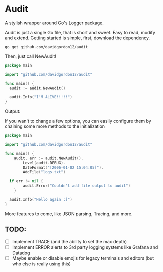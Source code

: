 # Audit

A stylish wrapper around Go's Logger package.

Audit is just a single Go file, that is short and sweet. Easy to read, modify and extend. Getting started is simple, first, download the dependency.

```
go get github.com/davidgordon12/audit
```

Then, just call NewAudit!

```go
package main

import "github.com/davidgordon12/audit"

func main() {
  audit := audit.NewAudit()

  audit.Info("I'M ALIVE!!!!!")
}
```

Output: 

If you wan't to change a few options, you can easily configure them by chaining some more methods to the initialization 

```go
package main

import "github.com/davidgordon12/audit"

func main() {
	audit, err := audit.NewAudit().
		Level(audit.DEBUG).
		DateFormat("[2006-01-02 15:04:05]").
		AddFile("logs.txt")

  if err != nil {
		audit.Error("Couldn't add file output to audit")
	}

  audit.Info("Hello again :]")
}
```

More features to come, like JSON parsing, Tracing, and more.

## TODO:
- [ ] Implement TRACE (and the ability to set the max depth)
- [ ] Implement ERROR alerts to 3rd party logging systems like Grafana and Datadog
- [ ] Maybe enable or disable emojis for legacy terminals and editors (but who else is really using this)
